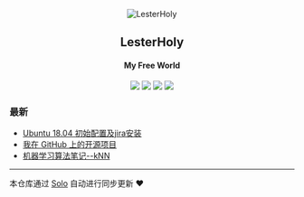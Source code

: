 <p align="center"><img alt="LesterHoly" src="https://static.b3log.org/images/brand/solo-32.png"></p><h2 align="center">
LesterHoly
</h2>

<h4 align="center">My Free World</h4>
<p align="center"><a title="LesterHoly" target="_blank" href="https://github.com/LesterHoly/solo-blog"><img src="https://img.shields.io/github/last-commit/LesterHoly/solo-blog.svg?style=flat-square&color=FF9900"></a>
<a title="GitHub repo size in bytes" target="_blank" href="https://github.com/LesterHoly/solo-blog"><img src="https://img.shields.io/github/repo-size/LesterHoly/solo-blog.svg?style=flat-square"></a>
<a title="Solo Version" target="_blank" href="https://github.com/b3log/solo/releases"><img src="https://img.shields.io/badge/solo-3.6.6-f1e05a.svg?style=flat-square&color=blueviolet"></a>
<a title="Hits" target="_blank" href="https://github.com/b3log/hits"><img src="https://hits.b3log.org/LesterHoly/solo-blog.svg"></a></p>

### 最新

* [Ubuntu 18.04 初始配置及jira安装](https://www.holynlp.com/articles/2019/11/25/1574686167624.html)
* [我在 GitHub 上的开源项目](https://www.holynlp.com/my-github-repos)
* [机器学习算法笔记--kNN](https://www.holynlp.com/articles/2019/11/10/1573401111306.html)



---

本仓库通过 [Solo](https://github.com/b3log/solo) 自动进行同步更新 ❤️ 